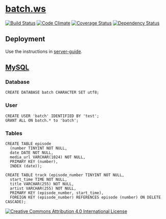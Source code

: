 # [batch.ws](http://batch.ws/)

[![Build Status](https://travis-ci.org/bakemecookies/batch.ws.svg?branch=master)](https://travis-ci.org/bakemecookies/batch.ws)
[![Code Climate](https://codeclimate.com/github/bakemecookies/batch.ws/badges/gpa.svg)](https://codeclimate.com/github/bakemecookies/batch.ws)
[![Coverage Status](https://coveralls.io/repos/bakemecookies/batch.ws/badge.svg?branch=master&service=github)](https://coveralls.io/github/bakemecookies/batch.ws?branch=master)
[![Dependency Status](https://gemnasium.com/bakemecookies/batch.ws.svg)](https://gemnasium.com/bakemecookies/batch.ws)

## Deployment

Use the instructions in [server-guide](https://github.com/bakemecookies/server-guide).

## [MySQL](http://www.mysql.com/)

### Database
```
CREATE DATABASE batch CHARACTER SET utf8;
```

### User
```
CREATE USER 'batch' IDENTIFIED BY 'test';
GRANT ALL ON batch.* to 'batch';
```

### Tables
```
CREATE TABLE episode
  (number TINYINT NOT NULL,
  date DATE NOT NULL,
  media_url VARCHAR(1024) NOT NULL,
  PRIMARY KEY (number),
  INDEX (date));
```
```
CREATE TABLE track (episode_number TINYINT NOT NULL,
  start_time TIME NOT NULL,
  title VARCHAR(255) NOT NULL,
  artist VARCHAR(255) NOT NULL,
  PRIMARY KEY (episode_number, start_time),
  FOREIGN KEY (episode_number) REFERENCES episode (number) ON DELETE CASCADE);
```

[![Creative Commons Attribution 4.0 International License](http://mirrors.creativecommons.org/presskit/buttons/88x31/svg/by.svg)](http://creativecommons.org/licenses/by/4.0/)
